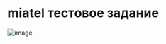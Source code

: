 # miatel тестовое задание <br>


![image](https://user-images.githubusercontent.com/60323672/150640419-f0247664-86ca-4f51-a259-dd826f296afb.png)

